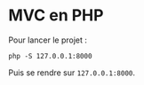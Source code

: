# MVC en PHP

Pour lancer le projet :

```
php -S 127.0.0.1:8000
```

Puis se rendre sur `127.0.0.1:8000`.
